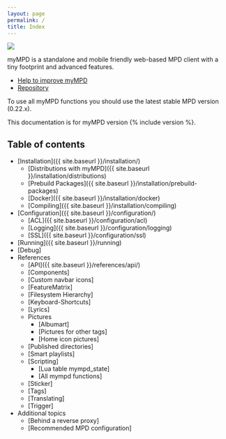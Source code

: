 ```yaml
---
layout: page
permalink: /
title: Index
---
```


<img src="{{ site.baseurl }}/assets/mympd-logo-schriftzug.svg"/>

myMPD is a standalone and mobile friendly web-based MPD client with a tiny footprint and advanced features.

- [Help to improve myMPD](https://github.com/jcorporation/myMPD/issues/167)
- [Repository](https://github.com/jcorporation/myMPD)

To use all myMPD functions you should use the latest stable MPD version (0.22.x).

This documentation is for myMPD version {% include version %}.

## Table of contents

* [Installation]({{ site.baseurl }}/installation/)
  * [Distributions with myMPD]({{ site.baseurl }}/installation/distributions)
  * [Prebuild Packages]({{ site.baseurl }}/installation/prebuild-packages)
  * [Docker]({{ site.baseurl }}/installation/docker)
  * [Compiling]({{ site.baseurl }}/installation/compiling)
* [Configuration]({{ site.baseurl }}/configuration/)
  * [ACL]({{ site.baseurl }}/configuration/acl)
  * [Logging]({{ site.baseurl }}/configuration/logging)
  * [SSL]({{ site.baseurl }}/configuration/ssl)
* [Running]({{ site.baseurl }}/running)
* [Debug]
* References
  * [API]({{ site.baseurl }}/references/api/)
  * [Components]
  * [Custom navbar icons]
  * [FeatureMatrix]
  * [Filesystem Hierarchy]
  * [Keyboard-Shortcuts]
  * [Lyrics]
  * Pictures
    * [Albumart]
    * [Pictures for other tags]
    * [Home icon pictures]
  * [Published directories]
  * [Smart playlists]
  * [Scripting]
    * [Lua table mympd_state]
    * [All mympd functions]
  * [Sticker]
  * [Tags]
  * [Translating]
  * [Trigger]
* Additional topics
  * [Behind a reverse proxy]
  * [Recommended MPD configuration]
